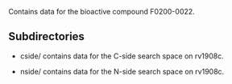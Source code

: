 Contains data for the bioactive compound F0200-0022.

## Subdirectories

- cside/ contains data for the C-side search space on rv1908c.

- nside/ contains data for the N-side search space on rv1908c.


